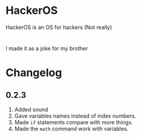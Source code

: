 # HackerOS
HackerOS is an OS for hackers (Not really)
#
I made it as a joke for my brother

# Changelog
## 0.2.3
1. Added sound
2. Gave variables names instead of index numbers.
3. Made `if` statements compare with more things.
4. Made the `math` command work with variables.

